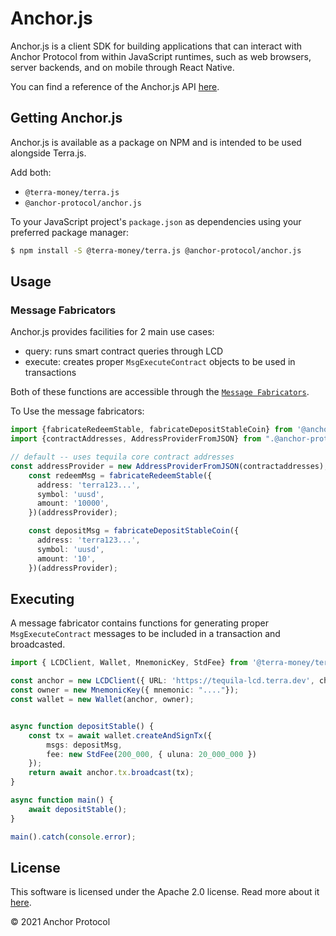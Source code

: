 # Anchor.js

Anchor.js is a client SDK for building applications that can interact with Anchor Protocol from within JavaScript runtimes, such as web browsers, server backends, and on mobile through React Native.

You can find a reference of the Anchor.js API [here](https://github.com/Anchor-Protocol/anchor.js).

## Getting Anchor.js

Anchor.js is available as a package on NPM and is intended to be used alongside Terra.js.

Add both:

- `@terra-money/terra.js`
- `@anchor-protocol/anchor.js`

To your JavaScript project's `package.json` as dependencies using your preferred package manager:

```sh
$ npm install -S @terra-money/terra.js @anchor-protocol/anchor.js
```

## Usage

### Message Fabricators

Anchor.js provides facilities for 2 main use cases:

- query: runs smart contract queries through LCD
- execute: creates proper `MsgExecuteContract` objects to be used in transactions

Both of these functions are accessible through the [`Message Fabricators`](https://github.com/Anchor-Protocol/anchor.js/tree/master/src/fabricators).

To Use the message fabricators:

```ts
import {fabricateRedeemStable, fabricateDepositStableCoin} from '@anchor-protocol/anchor.js';
import {contractAddresses, AddressProviderFromJSON} from ".@anchor-protocol/anchor.js";

// default -- uses tequila core contract addresses
const addressProvider = new AddressProviderFromJSON(contractaddresses);
    const redeemMsg = fabricateRedeemStable({
      address: 'terra123...',
      symbol: 'uusd',
      amount: '10000',
    })(addressProvider);

    const depositMsg = fabricateDepositStableCoin({
      address: 'terra123...',
      symbol: 'uusd',
      amount: '10',
    })(addressProvider);
```

## Executing
A message fabricator contains functions for generating proper `MsgExecuteContract` messages to be included in a transaction and broadcasted.

```ts
import { LCDClient, Wallet, MnemonicKey, StdFee} from '@terra-money/terra.js';

const anchor = new LCDClient({ URL: 'https://tequila-lcd.terra.dev', chainID:'tequila-0004' });
const owner = new MnemonicKey({ mnemonic: "...."});
const wallet = new Wallet(anchor, owner);


async function depositStable() {
    const tx = await wallet.createAndSignTx({
        msgs: depositMsg,
        fee: new StdFee(200_000, { uluna: 20_000_000 })
    });
    return await anchor.tx.broadcast(tx);
}

async function main() {
    await depositStable();
}

main().catch(console.error);
```

## License

This software is licensed under the Apache 2.0 license. Read more about it [here](./LICENSE).

© 2021 Anchor Protocol

